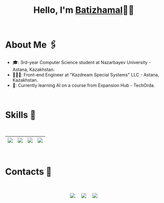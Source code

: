 <h1 align="center">Hello, I'm <a href="https://github.com/batizhamal">Batizhamal<a>👋🏻</h1>
<Br>
<h1>About Me 🖇</h1>

- 🎓: 3rd-year Computer Science student at Nazarbayev University - Astana, Kazakhstan.
- 👩🏻‍💻: Front-end Engineer at "Kazdream Special Systems" LLC - Astana, Kazakhstan.
- 🌱: Currently learning AI on a course from Expansion Hub - TechOrda.
  
<Br>
<h1>Skills 🏅</h1>
<Br>
  
|![](https://img.shields.io/badge/Front%20End%20Development-brightgreen?style=for-the-badge)|![](https://img.shields.io/badge/Back%20End%20Development-brightgreen?style=for-the-badge)|![](https://img.shields.io/badge/Software%20Engineering-brightgreen?style=for-the-badge)|![](https://img.shields.io/badge/Artificial%20Intelligence-brightgreen?style=for-the-badge)|
|---|---|---|---|

<Br>
<h1>Contacts 📩</h1>
<Br>
<p align="center">
<a href="https://linkedin.com/in/batizhamal-rauiya-7368061b1" target="blank"><img align="center" src="https://img.shields.io/badge/Batizhamal Rauiya-0077B5?style=for-the-badge&logo=linkedin&logoColor=white" /></a> &nbsp;&nbsp;&nbsp;  <a href="mailto:batizhamal@gmail.com" target="blank"><img align="center" src="https://img.shields.io/badge/batizhamal@gmail.com-D14836?style=for-the-badge&logo=gmail&logoColor=white" /></a>    &nbsp;&nbsp;&nbsp;       <a href="https://www.github.com/batizhamal" target="blank"><img align="center" src="https://img.shields.io/badge/Batizhamal-100000?style=for-the-badge&logo=github&logoColor=white" /></a>
</p>
  
